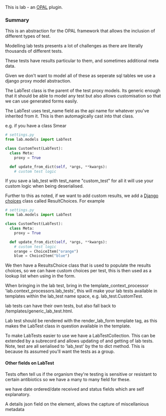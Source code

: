 This is lab - an [OPAL](https://github.com/openhealthcare/opal) plugin.

### Summary
This is an abstraction for the OPAL framework that allows the inclusion of different types of test.

Modelling lab tests presents a lot of challenges as there are literally thousands of different tests.

These tests have results particular to them, and sometimes additional meta data.

Given we don't want to model all of these as seperate sql tables we use a django proxy model abstraction.

The LabTest class is the parent of the test proxy models. Its generic enough that it should be able to model any test but also allows customisation so that we can use generated forms easily.

The LabTest uses test_name field as the api name for whatever you've inherited from it. This is then automagically cast into that class.

e.g. if you have a class Smear

```python
# settings.py
from lab.models import LabTest

class CustomTest(LabTest):
  class Meta:
    proxy = True

  def update_from_dict(self, *args, **kwargs):
    # custom test logic

```

If you save a lab_test with test_name "custom_test" for all it will use your custom logic when being deserialised.

Further to this as noted, if we want to add custom results, we add a [Django choices](https://pypi.python.org/pypi/django-choices) class called ResultChoices. For example


```python
# settings.py
from lab.models import LabTest

class CustomTest(LabTest):
  class Meta:
    proxy = True

  def update_from_dict(self, *args, **kwargs):
    # custom test logic
    orange = ChoiceItem("orange")
    blue = ChoiceItem("blue")
```


We then have a ResultsChoice class that is used to populate the results choices, so we can have custom choices per test, this is then used as a lookup list when using in the form.

When bringing in the lab test, bring in the template_context_processor 'lab.context_processors.lab_tests', this will make your lab tests available in templates within the lab_test name space, e.g. lab_test.CustomTest.

lab tests can have their own tests, but also fall back to /templates/generic_lab_test.html.

Lab test should be rendered with the render_lab_form template tag, as this makes the LabTest class in question available in the template.

To make LabTests easier to use we have a LabTestCollection. This can be extended by a subrecord and allows updating of and getting of lab tests. Note, test are all serialised to 'lab_test' by the to dict method. This is because its assumed you'll
want the tests as a group.

#### Other fields on LabTest
Tests often tell us if the organism they're testing is sensitive or resistant to certain antibiotics so we have a many to many field for these.

we have date ordered/date received and status fields which are self explanatory.

A details json field on the element, allows the capture of miscellanious metadata
